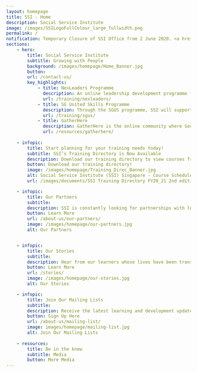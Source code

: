 ```yaml
---
layout: homepage
title: SSI - Home
description: Social Service Institute
image: /images/SSILogoFullColour_large_fullwidth.png
permalink: /
notification: Temporary Closure of SSI Office from 2 June 2020. <a href="/updates/">Click here for more details.</a>
sections:
    - hero:
        title: Social Service Institute
        subtitle: Growing with People
        background: /images/homepage/Home_Banner.jpg
        button:
        url: /contact-us/
        key_highlights:
            - title: NexLeaders Programme
              description: An online leadership development programme for the social service sector
              url: /training/nexleaders/
            - title: SG United Skills Programme
              description: Through the SGUS programme, SSI will support Singaporeans and permanent residents whose livelihoods have been impacted by the COVID-19 pandemic
              url: /training/sgus/         
            - title: GatherHere
              description: GatherHere is the online community where Social Service Tribe Meets & Collaborates!
              url: /resources/gatherhere/         
           
    - infopic:
        title: Start planning for your training needs today!
        subtitle: SSI’s Training Directory is Now Available
        description: Download our training directory to view courses from across 10 different course categories (CET Programmes, Cross Sector, Children, Youth & Family, Disability, Mental Health, Eldercare, Board Development, Management & Organisational Development,Volunteer Development & Management and Caregiving).
        button: Download our training directory!
        image: /images/homepage/Training_Direc_Banner.jpg
        alt: Social Service Institute (SSI) Singapore - Course Schedule / Course List / Training Calendar      
        url: /images/documents/SSI Training Directory FY20_21 2nd edition.pdf

    - infopic:
        title: Our Partners
        subtitle:
        description: SSI is constantly looking for partnerships with local or international SSAs, NPOs, IHLs and private training organisations to co-develop the capabilities of Singapore’s social service sector.
        button: Learn More
        url: /about-us/our-partners/
        image: /images/homepage/our-partners.jpg
        alt: Our Partners


    - infopic:
        title: Our Stories
        subtitle:
        description: Hear from our learners whose lives have been transformed through their desire to learn and grow through SSI’s courses and initiatives.
        button: Learn More
        url: /stories/
        image: /images/homepage/our-stories.jpg
        alt: Our Stories

    - infopic:
        title: Join Our Mailing Lists
        subtitle:
        description: Receive the latest learning and development updates from SSI by signing up for our various mailing lists.
        button: Sign Up Here
        url: /about-us/mailing-list/
        image: images/homepage/mailing-list.jpg
        alt: Join Our Mailing Lists
        
    - resources:
        title: Be in the know
        subtitle: Media
        button: More Media
---
```

